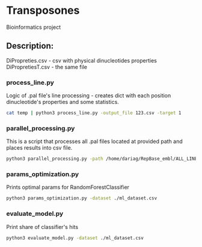 # Transposones
Bioinformatics project
## Description:
DiPropreties.csv - csv with physical dinucleotides properties
DiPropretiesT.csv - the same file
### process_line.py
Logic of .pal file's line processing - creates dict with each position dinucleotide's properties and some statistics.
```bash
cat temp | python3 process_line.py -output_file 123.csv -target 1
```
### parallel_processing.py
This is a script that processes all .pal files located at provided path and places results into csv file.
```bash
python3 parallel_processing.py -path /home/dariag/RepBase_embl/ALL_LINE2/res_S15-30_L0-10_M5 -output_file test.csv
```
### params_optimization.py
Prints optimal params for RandomForestClassifier
```bash
python3 params_optimization.py -dataset ./ml_dataset.csv
```
### evaluate_model.py
Print share of classifier's hits
```bash
python3 evaluate_model.py -dataset ./ml_dataset.csv
```
